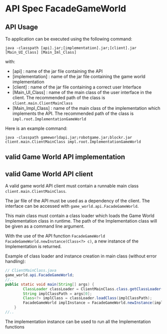 # API Spec FacadeGameWorld







## API Usage

To application can be executed using the following command:

```shell
java -classpath [api].jar;[implementation].jar;[client].jar [Main_UI_Class] [Main_Iml_Class]
```

with:

- [api] : name of the jar file containing the API
- [implementation] : name of the jar file containing the game world implementation
- [client] : name of the jar file containing a correct user Interface
- [Main_UI_Class] : name of the main class of the user interface in the client. The recommended path of the class is `client.main.ClientMainClass`
- [Main_Impl_Class] : name of the main class of the implementation which implements the API. The recommended path of the class is `impl.root.ImplementationGameWorld`



Here is an example command:

```shell
java -classpath gameworldapi.jar;robotgame.jar;blockr.jar client.main.ClientMainClass impl.root.ImplementationGameWorld
```



## valid Game World API implementation



## valid Game World API client

A valid game world API client must contain a runnable main class `client.main.ClientMainClass`.

The jar file of the API must be used as a dependency of the client. The interface can be accessed with `game_world.api.FacadeGameWorld`.

This main class must contain a class loader which loads the Game World Implementation class in runtime. The path of the Implementation class will be given as a command line argument. 

With the use of the API function `FacadeGameWorld FacadeGameWorld.newInstance(Class<?> c)`, a new instance of the Implementation is returned.

Example of class loader and instance creation in main class (without error handling):

```java
// ClientMainClass.java
game_world.api.FacadeGameWorld;
//..
public static void main(String[] args) {
        ClassLoader classLoader = ClientMainClass.class.getClassLoader();
    	String implClassPath = args[0];
        Class<?> implClass = classLoader.loadClass(implClassPath);
        FacadeGameWorld implInstance = FacadeGameWorld.newInstance(implClass);
	}
//..
```



The implementation instance can be used to run all the Implementation functions